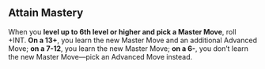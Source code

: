 ## Attain Mastery
When you **level up to 6th level or higher and pick a Master Move**, roll +INT. **On a 13+**, you learn the new Master Move and an additional Advanced Move; **on a 7-12**, you learn the new Master Move; **on a 6-**, you don’t learn the new Master Move—pick an Advanced Move instead.
